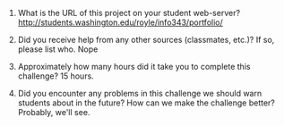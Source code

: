 1. What is the URL of this project on your student web-server?
http://students.washington.edu/royle/info343/portfolio/

2. Did you receive help from any other sources (classmates, etc.)? If so, please list who.
Nope

3. Approximately how many hours did it take you to complete this challenge?
15 hours.

4. Did you encounter any problems in this challenge we should warn students about in the future? How can we make the challenge better?
Probably, we'll see.